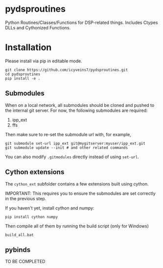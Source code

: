 # pydsproutines
Python Routines/Classes/Functions for DSP-related things. Includes Ctypes DLLs and Cythonized Functions.

# Installation
Please install via pip in editable mode.

```
git clone https://github.com/icyveins7/pydsproutines.git
cd pydsproutines
pip install -e .
```

## Submodules
When on a local network, all submodules should be cloned and pushed to the internal git server. For now, the following submodules are required:

1. ipp_ext
2. ffs

Then make sure to re-set the submodule url with, for example,

```
git submodule set-url ipp_ext git@mygitserver:myuser/ipp_ext.git
git submodule update --init # and other related commands
```

You can also modify ```.gitmodules``` directly instead of using ```set-url```.

## Cython extensions

The ```cython_ext``` subfolder contains a few extensions built using cython.

IMPORTANT: This requires you to ensure the submodules are set correctly in the previous step.

If you haven't yet, install cython and numpy:

```
pip install cython numpy
```

Then compile all of them by running the build script (only for Windows)

```
build_all.bat
```

## pybinds

TO BE COMPLETED